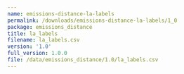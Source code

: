 ```yaml
---
name: emissions-distance-la-labels
permalink: /downloads/emissions-distance-la-labels/1_0
package: emissions_distance
title: la_labels
filename: la_labels.csv
version: '1.0'
full_version: 1.0.0
file: /data/emissions_distance/1.0/la_labels.csv
---
```

